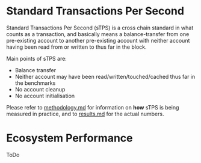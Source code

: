 # Standard Transactions Per Second

Standard Transactions Per Second (sTPS) is a cross chain standard in what counts as a transaction, and basically means a balance-transfer from one pre-existing account to another pre-existing account with neither account having been read from or written to thus far in the block.

Main points of sTPS are:

- Balance transfer
- Neither account may have been read/written/touched/cached thus far in the benchmarks
- No account cleanup
- No account initialisation

Please refer to [methodology.md](./methodology.md) for information on **how** sTPS is being measured in practice, and to [results.md](./results.md) for the actual numbers.

# Ecosystem Performance

ToDo